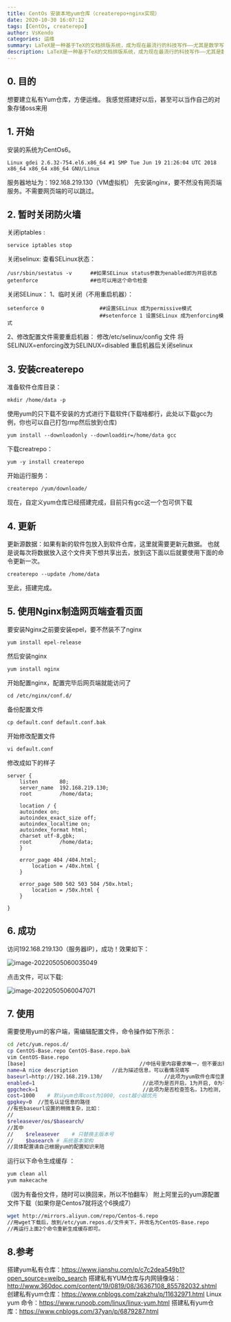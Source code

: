 ```yaml
---
title: CentOs 安装本地yum仓库（createrepo+nginx实现）
date: 2020-10-30 16:07:12
tags: [CentOs, createrepo]
author: VsKendo
categories: 运维
summary: LaTeX是一种基于TeX的文档排版系统，成为现在最流行的科技写作——尤其是数学写作的工具之一.
description: LaTeX是一种基于TeX的文档排版系统，成为现在最流行的科技写作——尤其是数学写作的工具之一.
---
```


## 0. 目的

想要建立私有Yum仓库，方便运维。
我感觉搭建好以后，甚至可以当作自己的对象存储oss来用

## 1. 开始

安装的系统为CentOs6。

```
Linux gdei 2.6.32-754.el6.x86_64 #1 SMP Tue Jun 19 21:26:04 UTC 2018 x86_64 x86_64 x86_64 GNU/Linux
```

服务器地址为：192.168.219.130（VM虚拟机）
先安装nginx，要不然没有网页端服务。不需要网页端的可以跳过。

## 2. 暂时关闭防火墙

关闭iptables :

```
service iptables stop
```

关闭selinux:
查看SELinux状态：

```
/usr/sbin/sestatus -v      ##如果SELinux status参数为enabled即为开启状态
getenforce                 ##也可以用这个命令检查
```

关闭SELinux：
1、临时关闭（不用重启机器）：

```
setenforce 0                  ##设置SELinux 成为permissive模式
                              ##setenforce 1 设置SELinux 成为enforcing模式
```

2、修改配置文件需要重启机器：
修改/etc/selinux/config 文件
将SELINUX=enforcing改为SELINUX=disabled
重启机器后关闭selinux

## 3. 安装createrepo

准备软件仓库目录：

```
mkdir /home/data -p
```

使用yum的只下载不安装的方式进行下载软件(下载啥都行，此处以下载gcc为例，你也可以自己打包rmp然后放到仓库)

```
yum install --downloadonly --downloaddir=/home/data gcc
```

下载creatrepo：

```
yum -y install createrepo
```

开始运行服务：

```
createrepo /yum/downloade/
```

现在，自定义yum仓库已经搭建完成，目前只有gcc这一个包可供下载

## 4. 更新

更新源数据：如果有新的软件包放入到软件仓库，这里就需要更新元数据。
也就是说每次将数据放入这个文件夹下想共享出去，放到这下面以后就要使用下面的命令更新一次。

```
createrepo --update /home/data
```

至此，搭建完成。

## 5. 使用Nginx制造网页端查看页面

要安装Nginx之前要安装epel，要不然装不了nginx

```
yum install epel-release
```

然后安装nginx

```
yum install nginx
```

开始配置nginx，配置完毕后网页端就能访问了

```
cd /etc/nginx/conf.d/
```

备份配置文件

```
cp default.conf default.conf.bak
```

开始修改配置文件

```
vi default.conf 
```

修改成如下的样子

```
server {
    listen       80;
    server_name  192.168.219.130;
    root         /home/data;

    location / {
    autoindex on;
    autoindex_exact_size off;
    autoindex_localtime on;
    autoindex_format html;
    charset utf-8,gbk;
    root         /home/data;
    }

    error_page 404 /404.html;
        location = /40x.html {
    }

    error_page 500 502 503 504 /50x.html;
        location = /50x.html {
    }

}
```

## 6. 成功

访问192.168.219.130（服务器IP），成功！效果如下：

![image-20220505060035049](https://vskendo-1255590242.cos.ap-guangzhou.myqcloud.com/2022/05/05/060035-e2.png)

点击文件，可以下载:

![image-20220505060047071](https://vskendo-1255590242.cos.ap-guangzhou.myqcloud.com/2022/05/05/060047-03.png)

## 7. 使用

需要使用yum的客户端，需编辑配置文件，命令操作如下所示：

```bash
cd /etc/yum.repos.d/
cp CentOS-Base.repo CentOS-Base.repo.bak
vim CentOS-Base.repo
[base]                                     //中括号里内容要求唯一，但不要出现特殊字符
name=A nice description           //此为描述信息，可以看情况填写
baseurl=http://192.168.219.130/                    //此项为yum软件仓库位置
enabled=1                                   //此项为是否开启，1为开启, 0为不开启
gpgcheck=1                                  //此项为是否检查签名，1为检测, 0为不检测
cost=1000    # 默认yum仓库cost为1000, cost越小越优先
gpgkey=0  //签名认证信息的路径
//有些baseurl设置的稍微复杂，比如：
//
$releasever/os/$basearch/
//其中
//    $releasever    # 只替换主版本号
//    $basearch # 系统基本架构
//具体配置请自己根据yum的配置知识来陪
```

运行以下命令生成缓存 ：

```bash
yum clean all
yum makecache
```

（因为有备份文件，随时可以换回来，所以不怕翻车）
附上阿里云的yum源配置文件下载（如果你是Centos7就将这个6换成7）

```bash
wget http://mirrors.aliyun.com/repo/Centos-6.repo
//用wget下载后，放到/etc/yum.repos.d/文件夹下，并改名为CentOS-Base.repo
//再运行上面2个命令重新生成缓存即可。
```

## 8.参考

搭建yum私有仓库：https://www.jianshu.com/p/c7c2dea549b1?open_source=weibo_search
搭建私有YUM仓库与内网镜像站：http://www.360doc.com/content/19/0819/08/36367108_855782032.shtml
创建私有yum仓库：https://www.cnblogs.com/zakzhu/p/11632971.html
Linux yum 命令：https://www.runoob.com/linux/linux-yum.html
搭建私有yum仓库：https://www.cnblogs.com/37yan/p/6879287.html
